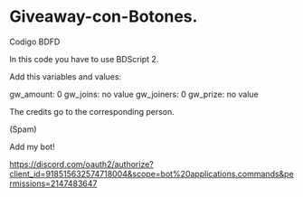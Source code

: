 # Giveaway-con-Botones.
Codigo BDFD


In this code you have to use BDScript 2.

Add this variables and values:

gw_amount: 0
gw_joins: no value
gw_joiners: 0
gw_prize: no value

The credits go to the corresponding person.

(Spam)

Add my bot!

https://discord.com/oauth2/authorize?client_id=918515632574718004&scope=bot%20applications.commands&permissions=2147483647
